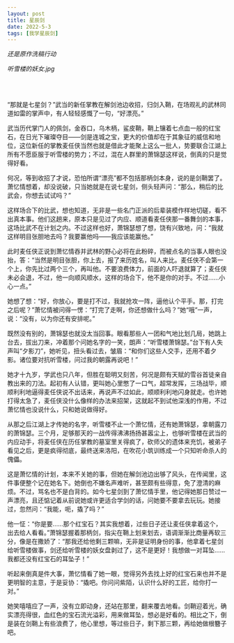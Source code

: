 ```yaml
---
layout: post
title: 星辰剑
date: 2022-5-3
tags: [我学星辰剑]
---
```


*还是原作洗稿行动*

*听雪楼的妖女.jpg*

<br>
<br>


“那就是七星剑？”武当的新任掌教在解剑池边收招，归剑入鞘，在场观礼的武林同道如雷的掌声中，有人轻轻感慨了一句，“好漂亮。”

武当历代掌门人的佩剑，金吞口，乌木柄，鲨皮鞘，鞘上镶着七点血一般的红宝石，在日光下璀璨夺目——剑是连城之宝，更大的价值却在于其象征的威信和地位，这位新任的掌教麦任侠当然也就是借此才能聚上这么一批人，势要联合江湖上所有不愿臣服于听雪楼的势力；不过，混在人群里的萧锦瑟这样说，倒真的只是觉得好看。

何况，等到收招了才说，恐怕所谓“漂亮”都不包括那柄剑本身，说的是剑鞘罢了。萧忆情想着，却没说破，只当她就是在说七星剑，侧头轻声问：“那么，稍后的比武会，你想去试试吗？”

这样场合下的比武，想也知道，无非是一些名门正派的后辈装模作样地切磋，看不出真本事。他们这趟来，原本只是见过了内应、顺道看麦任侠那一番舞剑的本事，这场比武不在计划之内。不过这样也好，萧锦瑟想了想，饶有兴致地，问：“我就这样明目张胆地去吗？我要赢他吗——我应该能赢他。”

此时麦任侠正说到萧忆情吞并武林的野心必将在此粉碎，而被点名的当事人眼也没抬，答：“当然是明目张胆，你上去，报了来历姓名，叫人来比。麦任侠不会第一个上，你先比过两个三个，再叫他。不要浪费体力，前面的人吓退就算了；麦任侠未必会退，不过，他一向顺风顺水，这样的场合下，他不是你的对手。不过……小心一点。”

她想了想：“好，你放心，要是打不过，我就抢攻一阵，逼他认个平手。那，打完之后呢？”萧忆情被问得一愣：“打完了走啊，你还想做什么吗？”她“哦”一声，说：“没有，以为你还有安排呢。”

既然没有别的，萧锦瑟也就没太当回事。眼看那些人一团和气地比划几局，她跳上台去，拔出刀来，冲着那个问她名字的一笑，朗声：“听雪楼萧锦瑟。”台下有人失声叫“夕影刀”，她听见，扭头看过去，皱眉：“和你们这些人交手，还用不着夕影。诸位要对抗听雪楼，问过我的朝露再说吧！”

她才十九岁，学武也只八年，但胜在聪明又刻苦，何况是颇有天赋的雪谷首徒亲自教出来的刀法。起初有人认错，更叫她心里憋了一口气，超常发挥，三场战毕，顺顺利利地逼得麦任侠说不出话来，再说声不过如此，顺顺利利地闪身就走。也许她打得太急了，麦任侠没什么像样的办法来招架，这就起不到试他深浅的作用，不过萧忆情也没说什么，只和她说做得好。

从那之后江湖上才传她的名字，听雪楼不止一个萧忆情，还有她萧锦瑟，拿朝露刀的萧锦瑟。三个月，足够那天的一战传得沸沸扬扬甚嚣尘上，也够听雪楼在武当的内应动手，将麦任侠在历任掌教的墓室里关得疯了，砍师父的遗体来充饥，被弟子看见之后，更是疯得彻底，最终送来洛阳，在吹花小筑训练成一个只知听命杀人的傀儡。

这是萧忆情的计划，本来不关她的事，但她在解剑池边出够了风头，在传闻里，这件事便整个记在她名下。她倒也不嫌名声难听，甚至颇有些得意，免了澄清的麻烦。不过，骂名也不是白背的。如今七星剑到了萧忆情手里，他记得她那日赞过一声漂亮，且还惦记着从前说她或许更适合学剑的话，问她要不要拿去玩玩。她接过，忽然问：“我能，呃，撬了吗？”

他一怔：“你是要……那个红宝石？其实我想着，过些日子还让麦任侠拿着这个，出去给人看看。”萧锦瑟握着那柄剑，指尖在鞘上划来划去，语调渐渐比商量再软三分，像是在撒娇了：“那我还给他剩三颗嘛，无非是证明身份的事，他拿着七星剑给听雪楼做事，剑还给听雪楼的妖女盘剥过了，这不是更好！我想做一对耳坠……我都还没有红宝石的耳坠子！”

听起来倒真是件大事，萧忆情看了她一眼，觉得另外去找上好的红宝石来也并不是更明智的主意，于是妥协：“撬吧。你问问紫陌，认识什么好的工匠，给你打一对。”

她笑嘻嘻应了一声，没有立即动身，还站在那里，翻来覆去地看。剑鞘迎着光，确实漂亮得很，血红色的宝石流光溢彩，用来做耳坠，想必是好看的。相比之下，倒是装在剑鞘上有些浪费了，他心里想，等过些日子，剩下那三颗，再给她做根簪子吧。
